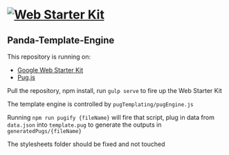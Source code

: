 # [![Web Starter Kit](https://cloud.githubusercontent.com/assets/110953/11445049/f05512ba-9520-11e5-8fdb-8c8eb5f690d0.jpg)](https://github.com/google/web-starter-kit/releases/latest)

## Panda-Template-Engine

This repository is running on:

* [Google Web Starter Kit](https://github.com/google/web-starter-kit)
* [Pug.js](https://github.com/pugjs/gulp-pug)

Pull the repository, npm install, run `gulp serve` to fire up the Web Starter Kit

The template engine is controlled by `pugTemplating/pugEngine.js`

Running `npm run pugify {fileName}` will fire that script, plug in data from `data.json` into `template.pug` to generate the outputs in `generatedPugs/{fileName}`

The stylesheets folder should be fixed and not touched
